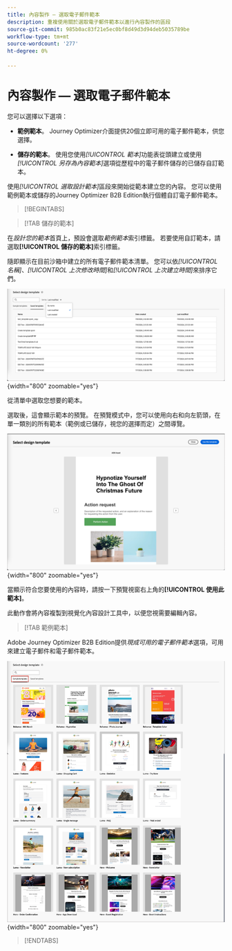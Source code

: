 ```yaml
---
title: 內容製作 — 選取電子郵件範本
description: 重複使用關於選取電子郵件範本以進行內容製作的區段
source-git-commit: 985b0ac83f21e5ec0bf8d49d3d94deb5035789be
workflow-type: tm+mt
source-wordcount: '277'
ht-degree: 0%

---
```


# 內容製作 — 選取電子郵件範本

您可以選擇以下選項：

* **範例範本**。 Journey Optimizer介面提供20個立即可用的電子郵件範本，供您選擇。

* **儲存的範本**。 使用您使用&#x200B;_[!UICONTROL 範本]_&#x200B;功能表從頭建立或使用&#x200B;_[!UICONTROL 另存為內容範本]_&#x200B;選項從歷程中的電子郵件儲存的已儲存自訂範本。

使用&#x200B;_[!UICONTROL 選取設計範本]_&#x200B;區段來開始從範本建立您的內容。 您可以使用範例範本或儲存的Journey Optimizer B2B Edition執行個體自訂電子郵件範本。

>[!BEGINTABS]

>[!TAB 儲存的範本]

在&#x200B;_設計您的範本_&#x200B;首頁上，預設會選取&#x200B;_範例範本_&#x200B;索引標籤。 若要使用自訂範本，請選取&#x200B;**[!UICONTROL 儲存的範本]**&#x200B;索引標籤。

隨即顯示在目前沙箱中建立的所有電子郵件範本清單。 您可以依&#x200B;_[!UICONTROL 名稱]_、_[!UICONTROL 上次修改時間]_&#x200B;和&#x200B;_[!UICONTROL 上次建立時間]_&#x200B;來排序它們。

![選擇儲存的範本](../assets/content-design-shared/templates-design-saved-sort-by.png){width="800" zoomable="yes"}

從清單中選取您想要的範本。

選取後，這會顯示範本的預覽。 在預覽模式中，您可以使用向右和向左箭頭，在單一類別的所有範本（範例或已儲存，視您的選擇而定）之間導覽。

![預覽儲存的範本](../assets/content-design-shared/templates-design-saved-preview.png){width="800" zoomable="yes"}

當顯示符合您要使用的內容時，請按一下預覽視窗右上角的&#x200B;**[!UICONTROL 使用此範本]**。

此動作會將內容複製到視覺化內容設計工具中，以便您視需要編輯內容。

>[!TAB 範例範本]

Adobe Journey Optimizer B2B Edition提供&#x200B;_現成可用的電子郵件範本_&#x200B;選項，可用來建立電子郵件和電子郵件範本。

![選擇Adobe提供的範本](../assets/content-design-shared/templates-design-samples.png){width="800" zoomable="yes"}

>[!ENDTABS]